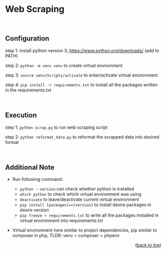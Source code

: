 <a name="readme-top"></a>

# Web Scraping

<br/>

<!-- Configuration -->
## Configuration
step 1: install python version 3, https://www.python.org/downloads/ (add to PATH)

step 2: ```python -m venv venv``` to create virtual environment

step 3: ```source venv/Scripts/activate``` to enter/activate virtual environment

step 4: ```pip install -r requirements.txt``` to install all the packages written in the requirements.txt

<br/>

<!-- Execution -->
## Execution
step 1: ```python scrap.py``` to run web scraping script

step 2: ```python reformat_data.py``` to reformat the scrapped data into desired format

<br/>

<!-- Additional Note -->
## Additional Note
- Run following command:
    - ```python --version``` can check whether python is installed
    - ```which python``` to check which virtual environment was using
    - ```deactivate``` to leave/deactivate current virtual environment
    - ```pip install [packages]==[version]``` to install desire packages in desire version
    - ```pip freeze > requirements.txt``` to write all the packages installed in virtual environment into requirements.txt

- Virtual environment here similar to project dependencies, pip similar to composer in php, TLDR: venv = composer + phpenv


  
<p align="right">(<a href="#readme-top">back to top</a>)</p>
